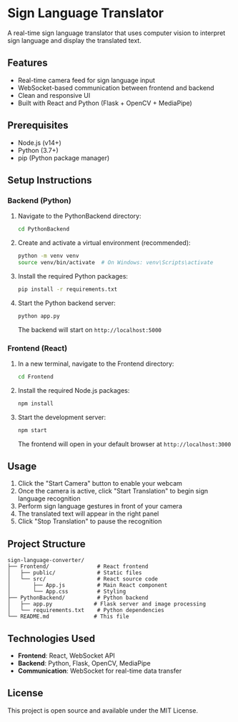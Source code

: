 # Sign Language Translator

A real-time sign language translator that uses computer vision to interpret sign language and display the translated text.

## Features

- Real-time camera feed for sign language input
- WebSocket-based communication between frontend and backend
- Clean and responsive UI
- Built with React and Python (Flask + OpenCV + MediaPipe)

## Prerequisites

- Node.js (v14+)
- Python (3.7+)
- pip (Python package manager)

## Setup Instructions

### Backend (Python)

1. Navigate to the PythonBackend directory:
   ```bash
   cd PythonBackend
   ```

2. Create and activate a virtual environment (recommended):
   ```bash
   python -m venv venv
   source venv/bin/activate  # On Windows: venv\Scripts\activate
   ```

3. Install the required Python packages:
   ```bash
   pip install -r requirements.txt
   ```

4. Start the Python backend server:
   ```bash
   python app.py
   ```
   The backend will start on `http://localhost:5000`

### Frontend (React)

1. In a new terminal, navigate to the Frontend directory:
   ```bash
   cd Frontend
   ```

2. Install the required Node.js packages:
   ```bash
   npm install
   ```

3. Start the development server:
   ```bash
   npm start
   ```
   The frontend will open in your default browser at `http://localhost:3000`

## Usage

1. Click the "Start Camera" button to enable your webcam
2. Once the camera is active, click "Start Translation" to begin sign language recognition
3. Perform sign language gestures in front of your camera
4. The translated text will appear in the right panel
5. Click "Stop Translation" to pause the recognition

## Project Structure

```
sign-language-converter/
├── Frontend/               # React frontend
│   ├── public/             # Static files
│   └── src/                # React source code
│       ├── App.js          # Main React component
│       └── App.css         # Styling
├── PythonBackend/          # Python backend
│   ├── app.py             # Flask server and image processing
│   └── requirements.txt    # Python dependencies
└── README.md              # This file
```

## Technologies Used

- **Frontend**: React, WebSocket API
- **Backend**: Python, Flask, OpenCV, MediaPipe
- **Communication**: WebSocket for real-time data transfer

## License

This project is open source and available under the MIT License.
